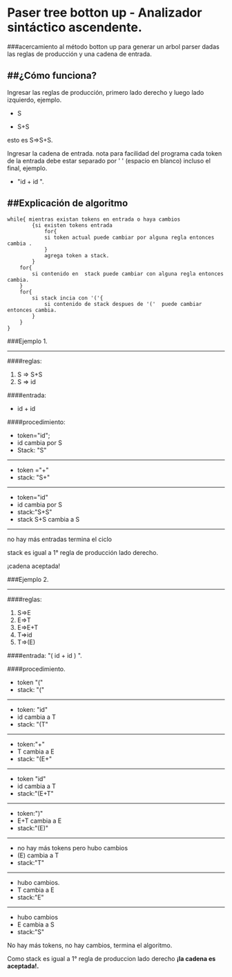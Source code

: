 # Paser tree botton up - Analizador sintáctico ascendente.
###acercamiento al método botton up para generar un arbol parser dadas las reglas de producción y una cadena de entrada.

##¿Cómo funciona?
-
Ingresar las reglas de producción, primero lado derecho y luego lado izquierdo, ejemplo. 

* S

* S+S

esto es S=>S+S.

Ingresar la cadena de entrada. nota para facilidad del programa cada token de la entrada debe estar separado por ' ' (espacio en blanco) incluso el final, ejemplo. 

* "id + id ". 

##Explicación de algoritmo
---

    while{ mientras existan tokens en entrada o haya cambios  
            {si existen tokens entrada  
                for{
                si token actual puede cambiar por alguna regla entonces cambia .
                }
                agrega token a stack.
            }
        for{
            si contenido en  stack puede cambiar con alguna regla entonces cambia.
        }
        for{
            si stack incia con '('{ 
                si contenido de stack despues de '('  puede cambiar entonces cambia.
            }
        }
    }

###Ejemplo 1.
____

####reglas:
1. S => S+S
2. S => id

####entrada: 
* id + id

####procedimiento:
* token="id";
* id cambia por S
* Stack: "S"
- - -

* token ="+"
* stack: "S+"
___

* token="id"
* id cambia por S
* stack:"S+S"
* stack S+S cambia a S
___
no hay más entradas termina el ciclo

stack es igual a 1° regla de producción lado derecho.

¡cadena aceptada!



###Ejemplo 2.
____
####reglas:
1. S=>E
2. E=>T
3. E=>E+T
4. T=>id
5. T=>(E)

####entrada: 
"( id + id ) ".

####procedimiento. 
* token "("
* stack: "("
___

* token: "id"
* id cambia a T
* stack: "(T"
___

* token:"+"
* T cambia a E
* stack: "(E+"
___

* token "id"
* id cambia a T
* stack:"(E+T"
___

* token:")"
* E+T cambia a E
* stack:"(E)"
___

* no hay más tokens pero hubo cambios 
* (E) cambia a T
* stack:"T"
___

* hubo cambios.
* T cambia a E
* stack:"E"
___

* hubo cambios
* E cambia a S
* stack:"S"

No hay más tokens, no hay cambios, termina el algoritmo. 

Como stack es igual a 1° regla de produccion lado derecho **¡la cadena es aceptada!.**








